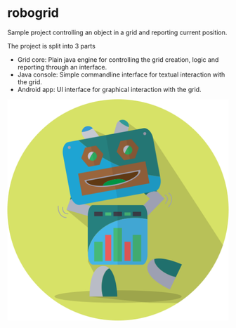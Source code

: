 # robogrid
Sample project controlling an object in a grid and reporting current position.

The project is split into 3 parts
  - Grid core: Plain java engine for controlling the grid creation, logic and reporting through an interface.
  - Java console: Simple commandline interface for textual interaction with the grid.
  - Android app: UI interface for graphical interaction with the grid.


![Project logo](/app/src/main/ic_launcher-web.png)